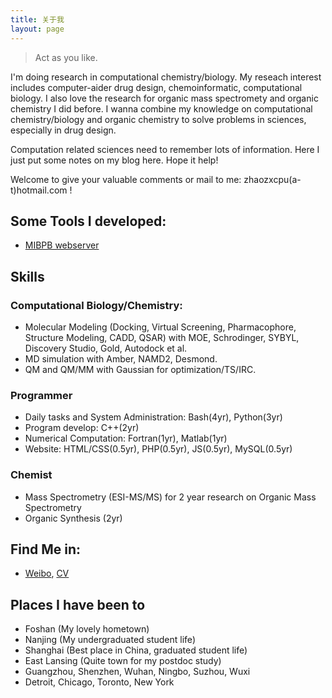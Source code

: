 ```yaml
---
title: 关于我
layout: page
---
```


> Act as you like.

I'm doing research in computational chemistry/biology. My reseach interest includes computer-aider drug design, chemoinformatic, computational biology. I also love the research for organic mass spectromety  and organic chemistry I did before. I wanna combine my knowledge on computational chemistry/biology and organic chemistry to solve problems in sciences, especially in drug design. 

Computation related sciences need to remember lots of information. Here I just put some notes on my blog here. Hope it help!

Welcome to give your valuable comments or mail to me: zhaozxcpu(a-t)hotmail.com !    

## Some Tools I developed:
- [MIBPB webserver](http://23.239.23.221/MIBPBweb/)
 
## Skills

### Computational Biology/Chemistry:
- Molecular Modeling (Docking, Virtual Screening, Pharmacophore, Structure Modeling, CADD, QSAR) with MOE, Schrodinger, SYBYL, Discovery Studio, Gold, Autodock et al. 
- MD simulation with Amber, NAMD2, Desmond.
- QM and QM/MM with Gaussian for optimization/TS/IRC.

### Programmer
- Daily tasks and System Administration: Bash(4yr), Python(3yr)
- Program develop: C++(2yr)
- Numerical Computation: Fortran(1yr), Matlab(1yr) 
- Website: HTML/CSS(0.5yr), PHP(0.5yr), JS(0.5yr), MySQL(0.5yr)

### Chemist
- Mass Spectrometry (ESI-MS/MS) for 2 year research on Organic Mass Spectrometry
- Organic Synthesis (2yr)

## Find Me in:
- [Weibo](http://weibo.com/234020806/), [CV](/HomPDF/Hom-CV.pdf)

## Places I have been to
- Foshan (My lovely hometown)
- Nanjing (My undergraduated student life)
- Shanghai (Best place in China, graduated student life)
- East Lansing (Quite town for my postdoc study)
- Guangzhou, Shenzhen, Wuhan, Ningbo, Suzhou, Wuxi
- Detroit, Chicago, Toronto, New York
